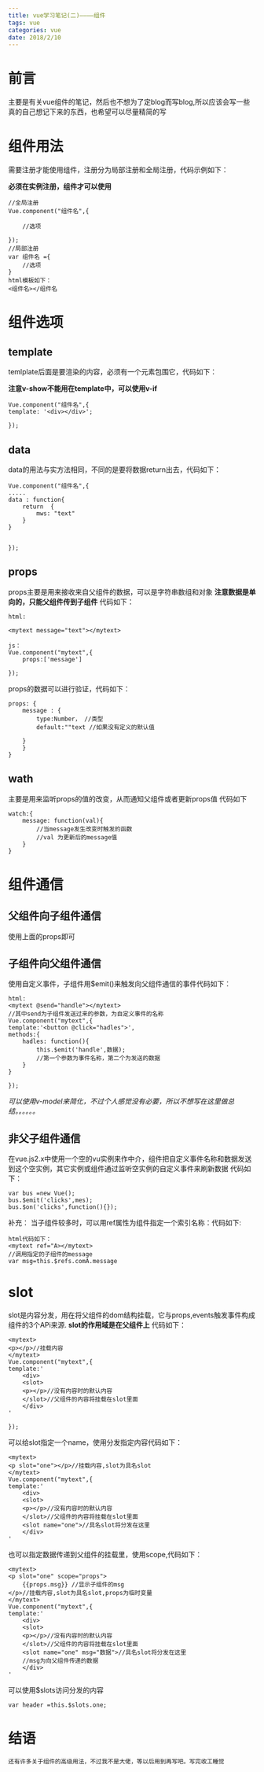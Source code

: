 ```yaml
---
title: vue学习笔记(二)————组件
tags: vue
categories: vue
date: 2018/2/10
---
```

# 前言
主要是有关vue组件的笔记，然后也不想为了定blog而写blog,所以应该会写一些真的自己想记下来的东西，也希望可以尽量精简的写
# 组件用法
需要注册才能使用组件，注册分为局部注册和全局注册，代码示例如下：

**必须在实例注册，组件才可以使用**
```
//全局注册
Vue.component("组件名",{

    //选项
    
});
//局部注册
var 组件名 ={
    //选项
}
html模板如下：
<组件名></组件名
```
# 组件选项
## template
temlplate后面是要渲染的内容，必须有一个元素包围它，代码如下：

**注意v-show不能用在template中，可以使用v-if**
```
Vue.component("组件名",{
template: '<div></div>';
    
});
```
## data
data的用法与实方法相同，不同的是要将数据return出去，代码如下：

```
Vue.component("组件名",{
.....
data : function{
    return  {
        mws: "text"
    }
}
    
    
});
```
## props
props主要是用来接收来自父组件的数据，可以是字符串数组和对象
**注意数据是单向的，只能父组件传到子组件**
代码如下：
```
html:

<mytext message="text"></mytext>

js：
Vue.component("mytext",{
    props:['message']
    
});
```
props的数据可以进行验证，代码如下：
```
props: {
    message : {
        type:Number， //类型
        default:""text //如果没有定义的默认值
        
    }
    }
}
```
## wath 
 主要是用来监听props的值的改变，从而通知父组件或者更新props值
 代码如下
 ```
 watch:{
     message: function(val){
         //当message发生改变时触发的函数 
         //val 为更新后的message值
     }
 }
 ```
# 组件通信

## 父组件向子组件通信

使用上面的props即可

## 子组件向父组件通信
使用自定义事件，子组件用$emit()来触发向父组件通信的事件代码如下：
```
html:
<mytext @send="handle"></mytext>
//其中send为子组件发送过来的参数，为自定义事件的名称
Vue.component("mytext",{
template:'<button @click="hadles">',
methods:{
    hadles: function(){
        this.$emit('handle',数据);
        //第一个参数为事件名称，第二个为发送的数据
    }
}
    
});
```
*可以使用v-model来简化，不过个人感觉没有必要，所以不想写在这里做总结。。。。。。*
## 非父子组件通信
在vue.js2.x中使用一个空的vu实例来作中介，组件把自定义事件名称和数据发送到这个空实例，其它实例或组件通过监听空实例的自定义事件来刷新数据 
代码如下：
```
var bus =new Vue();
bus.$emit('clicks',mes);
bus.$on('clicks',function(){});
```
补充：
当子组件较多时，可以用ref属性为组件指定一个索引名称：代码如下:
```
html代码如下：
<mytext ref="A></mytext>
//调用指定的子组件的message
var msg=this.$refs.comA.message
```
# slot 
slot是内容分发，用在将父组件的dom结构挂载，它与props,events触发事件构成组件的3个APi来源.
**slot的作用域是在父组件上**
代码如下：
```
<mytext>
<p></p>//挂载内容 
</mytext>
Vue.component("mytext",{
template:'
    <div>
    <slot>
    <p></p>//没有内容时的默认内容
    </slot>//父组件的内容将挂载在slot里面
    </div>
'
    
});
```
可以给slot指定一个name，使用分发指定内容代码如下：
```
<mytext>
<p slot="one"></p>//挂载内容,slot为具名slot
</mytext>
Vue.component("mytext",{
template:'
    <div>
    <slot>
    <p></p>//没有内容时的默认内容
    </slot>//父组件的内容将挂载在slot里面
    <slot name="one">//具名slot将分发在这里
    </div>
'
```
也可以指定数据传递到父组件的挂载里，使用scope,代码如下：
```
<mytext>
<p slot="one" scope="props">
    {{props.msg}} //显示子组件的msg
</p>//挂载内容,slot为具名slot,props为临时变量
</mytext>
Vue.component("mytext",{
template:'
    <div>
    <slot>
    <p></p>//没有内容时的默认内容
    </slot>//父组件的内容将挂载在slot里面
    <slot name="one" msg="数据">//具名slot将分发在这里
    //msg为向父组件传递的数据
    </div>
'
```
可以使用$slots访问分发的内容 
```
var header =this.$slots.one;
```

# 结语
    还有许多关于组件的高级用法，不过我不是大佬，等以后用到再写吧。写完收工睡觉
    